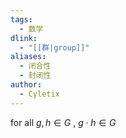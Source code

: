 ```yaml
---
tags:
  - 数学
dlink:
  - "[[群|group]]"
aliases:
  - 闭合性
  - 封闭性
author:
  - Cyletix
---
```

for all $g,h \in G$ , $g\cdot h \in G$
